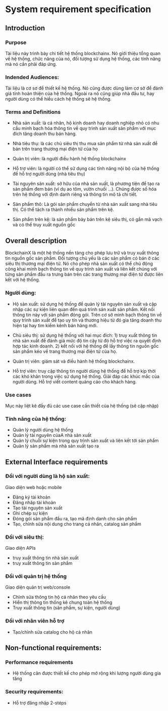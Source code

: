 # System requirement specification

## Introduction

### Purpose

Tài liệu này trình bày chi tiết hệ thống blockchainx. Nó giới thiệu tổng quan
về hệ thống, chức năng của nó, đối tượng sử dụng hệ thống, các tính năng mà nó
cần phải đáp ứng.

### Indended Audiences:

Tài liệu là cơ sơ để thiết kế hệ thống. Nó cũng được dùng làm cơ sở để
đánh giá tính hoàn thiện của hệ thống. Ngoài ra nó cũng giúp nhà đầu tư, hay
người dùng có thể hiểu cách hệ thống sẽ hệ thống.

### Terms and Definitions

- Nhà sản xuất: là cá nhân, hộ kinh doanh hay doanh nghiệp nhỏ có nhu cầu minh bạch hóa thông tin về quy trình sản xuất sản phẩm với mục đích tăng doanh thu bán hàng. 
- Nhà tiêu thụ: là các chủ siêu thị thu mua sản phẩm từ nhà sản xuất để bán trên trang thương mại điện tử của họ

- Quản trị viên: là người điều hành hệ thống blockchainx

- Hỗ trợ viên: là người có thể sử dụng các tính năng nội bộ của hệ thống để hỗ trợ người dùng (nhà tiêu thụ)

- Tài nguyên sản xuất: sở hữu của nhà sản xuất, là phương tiện để tạo ra sản phẩm đem bán (ví dụ ao tôm, vườn chuối ...). Chúng được số hóa trên hệ thống với định danh riêng và thông tin mô tả chi tiết. 

- Sản phẩm thô: Là gói sản phẩm chuyển từ nhà sản xuất sang nhà tiêu thị. Có
  thể tách ra thành nhiều sản phẩm trên kệ.
  
- Sản phẩm trên kệ: là sản phẩm bày bán trên kệ siêu thị, có gắn mã vạch và có
  thể truy xuất nguồn gốc


## Overall description

BlockchainX là một hệ thống nền tảng cho phép lưu trữ và truy xuất thông tin
nguồn gốc sản phẩm. Đối tượng chủ yếu là các sản phẩm có bán ở các siêu thị
thương mại điện tử. Nó cho phép nhà sản xuất có thể chủ động công khai minh
bạch thông tin về quy trình sản xuất và liên kết chúng với từng sản phầm đầu ra
 trưng bán trên các trang thương mại điện tử được liên kết với hệ thống.

### Người dùng:

 - Hộ sản xuất: sử dụng hệ thống để quản lý tài nguyên sản xuất và cập nhập các sự kiện
   liên quan đến quá trình sản xuất sản phẩm. Kết nối thông tin này với sản
   phẩm đóng gói. Trên cơ sở minh bạch thông tin về quy trình sản xuất để tạo uy tín và thương hiệu từ đó gia tăng doanh thu hiện tại hay tìm kiếm kênh bán hàng mới.
 
 - Chủ siêu thị: sử dụng hệ thống với hai mục đích:  1) truy xuất thông tin nhà sản xuất để đánh giá mức độ tin cậy từ đó hỗ trợ việc ra quyết định hợp tác kinh doanh. 2) kết nối với hệ thống để lấy thông tin nguồn gốc sản phẩm kéo về trang thương mại điện tử của họ.
 
 - Quản trị viên:  giám sát và điều hành hệ thống blockchainx.

 - Hỗ trợ viên: truy cập thông tin người dùng hệ thống để hỗ trợ kịp thời
   các khó khăn trong việc sử dụng hệ thống. Giải đáp các khúc mắc của người
   dùng. Hỗ trợ viết content quảng cáo cho khách hàng.

 ### Use cases
  Mục này liệt kê đầy đủ các use case cần thiết của hệ thống (sẽ cập nhập)

### Tính năng của hệ thống:

  - Quản lý người dùng hệ thống
  - Quản lý tài nguyên củaA nhà sản xuất
  - Quản lý chuỗi sự kiện trong quy trình sản xuất và liên kết tới sản phẩm
  - Quản lý sản phẩm mà nhà sản xuất tạo ra
	

## External Interface requirements

### Đối với người dùng là hộ sản xuất:
Giao diện web hoặc mobile
 - Đăng ký tài khoản
 - Đăng nhâp tài khoản
 - Tạo tài nguyên sản xuất
 - Ghi chép sự kiện
 - Đóng gói sản phẩm đầu ra, tạo mã định danh cho sản phẩm
 - Tạo, chỉnh sửa nội dung cho trang cá nhân, catalog sản phẩm
 
### Đối với siêu thị:
Giao diện APIs
 - truy xuất thông tin nhà sản xuất
 - truy xuất thông tin sản phẩm

### Đối với quản trị hệ thống

Giao diện quản trị web/console
 - Chỉnh sửa thông tin hộ cá nhân theo yêu cầu
 - Hiển thị thông tin thống kê chung toàn hệ thống
 - Truy xuất thông tin (sản phẩm, sự kiện, người dùng)

### Đối với nhân viên hỗ trợ
 - Tạo/chỉnh sửa catalog cho hộ cá nhân
 

## Non-functional requirements:

### Performance requirements

 - Hệ thống cân được thiết kế cho phép mở rộng khi lượng người dùng gia tăng 

### Security requirements:

 - Hỗ trợ đăng nhập 2-stéps 

